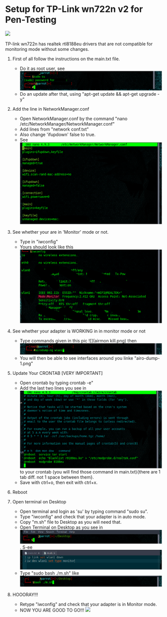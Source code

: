 # Setup for TP-Link wn722n v2 for Pen-Testing

![](https://static.tp-link.com/res/images/products/large/TL-WN722N-01.jpg)

TP-link wn722n has realtek rtl8188eu drivers that are not compatible for monitoring mode without some changes.

1. First of all follow the instructions on the main.txt file.
    -   Do it as root user, see ![](sudo-su-1.png)
    -   Do an update after that, using "apt-get update && apt-get upgrade -y" 

2. Add the line in NetworkManager.conf 
    -   Open NetworkManager.conf by the command "nano /etc/NetworkManager/NetworkManager.conf"
    -   Add lines from "network conf.txt" 
    -   Also change 'ifupdown' false to true.
    -   See ![](Net-Manager.png)
   
3. See whether your are in 'Monitor' mode or not.
    -   Type in "iwconfig"
    -   Yours should look like this ![](wlan1-monitor-1.png)

4.  See whether your adapter is WORKING in in monitor mode or not
    -   Type commands given in this pic ![](airmon kill.png) then ![](airo-dump.png)
    -   You will then be able to see interfaces around you linke "airo-dump-1.png"
    
5.  Update Your CRONTAB [VERY IMPORTANT]
    -   Open crontab by typing crontab -e"
    -   Add the last two lines you see in ![](crontab.png) to your crontab (you will find those command in main.txt){there are 1 tab diff. not 1 space between them}.
    -   Save with ctrl+o, then exit with ctrl+x.
    
6.  Reboot

7.  Open terminal on Desktop 
    -   Open terminal and login as 'su' by typing command "sudo su".
    -   Type "iwconfig" and check that your adapter is in auto mode.
    -   Copy "m.sh" file to Desktop as you will need that.
    -   Open Terminal on Desktop as you see in ![](desktop-1.png). S-ee ![](m.sh-text.png)
    -   Type "sudo bash ./m.sh" like ![](bash-1.png)
   
8. HOOORAY!!! 
    -   Retype "iwconfig" and check that your adapter is in Monitor mode.
    -   NOW YOU ARE GOOD TO GO!!!
    ![](https://image.shutterstock.com/image-vector/hooray-letteringhooray-cardvector-illustration-260nw-617567408.jpg)






